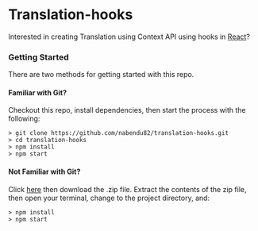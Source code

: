 # Translation-hooks

Interested in creating Translation using Context API using hooks in [React](https://medium.com/@nabendu82/using-context-api-in-react-with-hooks-619673c58d00)?

### Getting Started

There are two methods for getting started with this repo.

#### Familiar with Git?
Checkout this repo, install dependencies, then start the process with the following:

```
> git clone https://github.com/nabendu82/translation-hooks.git
> cd translation-hooks
> npm install
> npm start
```

#### Not Familiar with Git?
Click [here](https://github.com/nabendu82/translation-hooks/archive/master.zip) then download the .zip file.  Extract the contents of the zip file, then open your terminal, change to the project directory, and:

```
> npm install
> npm start
```
